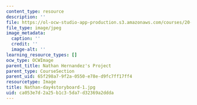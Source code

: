 ```yaml
---
content_type: resource
description: ''
file: https://ol-ocw-studio-app-production.s3.amazonaws.com/courses/20-219-becoming-the-next-bill-nye-writing-and-hosting-the-educational-show-january-iap-2015/ca053e7d2a25b1c35da7d32369a2ddda_Nathan-day4storyboard-1.jpg
file_type: image/jpeg
image_metadata:
  caption: ''
  credit: ''
  image-alt: ''
learning_resource_types: []
ocw_type: OCWImage
parent_title: Nathan Hernandez's Project
parent_type: CourseSection
parent_uid: 65f298a7-9f2a-0550-e78e-d9fc7ff17ff4
resourcetype: Image
title: Nathan-day4storyboard-1.jpg
uid: ca053e7d-2a25-b1c3-5da7-d32369a2ddda
---
```


